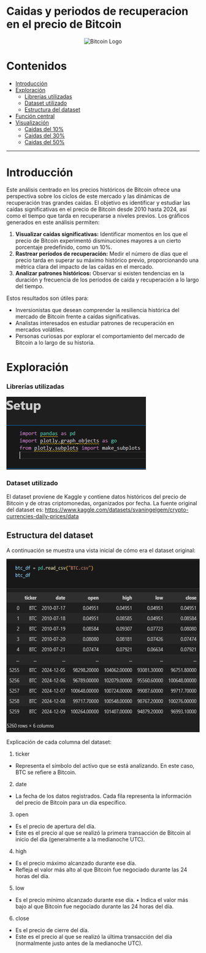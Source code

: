 # Caidas y periodos de recuperacion en el precio de Bitcoin

<p style="text-align:center">
    <img src="https://media.slovoidilo.ua/media/publications/21/209648/209648-1_large.jpg" width="830" height="180" alt="Bitcoin Logo">
</p>





<h1>Contenidos</h1>
<div class="alert alert-block alert-info" style="margin-top: 20px">
    <ul>
        <li>
            <a href="#Introducción">Introducción</a>
        </li>
        <li>
            <a href="#Exploración">Exploración</a>
            <ul>
                <li><a href="#Librerías utilizadas">Librerías utilizadas</a></li>
                <li><a href="#Dataset utilizado">Dataset utilizado</a></li>
                <li><a href="#Estructura del dataset">Estructura del dataset</a></li>
            </ul>
        </li>
         <li>
            <a href="#Función">Función central</a>
        </li>
        <li>
            <a href="#Visualización">Visualización</a>
            <ul>
                <li><a href="#Caidas del 10%">Caidas del 10%</a></li>
                <li><a href="#Caidas del 30%">Caidas del 30%</a></li>
                <li><a href="#Caidas del 50%">Caidas del 50%</a></li>
            </ul>
        </li>
    </ul>

</div>

<hr>


# **Introducción**

Este análisis centrado en los precios históricos de Bitcoin ofrece una perspectiva sobre los ciclos de este mercado y las dinámicas de recuperación tras grandes caídas. El objetivo es identificar y estudiar las caídas significativas en el precio de Bitcoin desde 2010 hasta 2024, así como el tiempo que tarda en recuperarse a niveles previos. 
Los gráficos generados en este análisis permiten:

1. **Visualizar caídas significativas:** Identificar momentos en los que el precio de Bitcoin experimentó disminuciones mayores a un cierto porcentaje predefinido, como un 10%.
2. **Rastrear períodos de recuperación:** Medir el número de días que el precio tarda en superar su máximo histórico previo, proporcionando una métrica clara del impacto de las caídas en el mercado.
3. **Analizar patrones históricos:** Observar si existen tendencias en la duración y frecuencia de los períodos de caída y recuperación a lo largo del tiempo.

Estos resultados son útiles para:
- Inversionistas que desean comprender la resiliencia histórica del mercado de Bitcoin frente a caídas significativas.
- Analistas interesados en estudiar patrones de recuperación en mercados volátiles.
- Personas curiosas por explorar el comportamiento del mercado de Bitcoin a lo largo de su historia.




# Exploración
### Librerías utilizadas

<img src="images/librerias_importadas.png" alt="Librerías importadas" width="364" height="190">

### Dataset utilizado
El dataset proviene de Kaggle y contiene datos históricos del precio de Bitcoin y de otras criptomonedas, organizados por fecha. La fuente original del dataset es: https://www.kaggle.com/datasets/svaningelgem/crypto-currencies-daily-prices/data

## Estructura del dataset
A continuación se muestra una vista inicial de cómo era el dataset original:

<img src="images/estructura_dataSet.png" alt="estructura_dataSet.png" width="590" height="452">

Explicación de cada columna del dataset:
1. ticker
-	Representa el símbolo del activo que se está analizando. En este caso, BTC se refiere a Bitcoin.
2. date
-	La fecha de los datos registrados. Cada fila representa la información del precio de Bitcoin para un día específico.
3. open
-	Es el precio de apertura del día.
-	Este es el precio al que se realizó la primera transacción de Bitcoin al inicio del día (generalmente a la medianoche UTC).
4. high
-	Es el precio máximo alcanzado durante ese día.
-	Refleja el valor más alto al que Bitcoin fue negociado durante las 24 horas del día.
5. low
-	Es el precio mínimo alcanzado durante ese día.
•	Indica el valor más bajo al que Bitcoin fue negociado durante las 24 horas del día.
6. close
-	Es el precio de cierre del día.
-	Este es el precio al que se realizó la última transacción del día (normalmente justo antes de la medianoche UTC).

